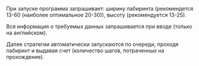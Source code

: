 При запуске программа запрашивает:
ширину лабиринта (рекомендется 13-60 (наиболее оптимальное 20-30)),
высоту (рекомендуется 13-25).

Вся информация о требуемых данных запрашивается при вводе (только на английском).

Далее стратегии автоматически запускаются по очереди,
проходя лабиринт и выдавая счет (количество шагов, потраченных на прохождение).
